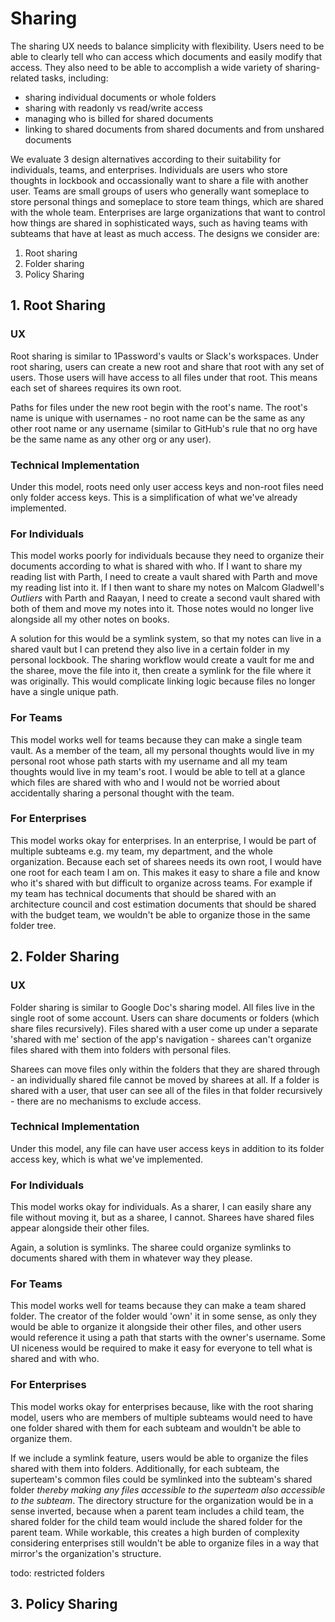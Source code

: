 # Sharing
The sharing UX needs to balance simplicity with flexibility. Users need to be able to clearly tell who can access which documents and easily modify that access. They also need to be able to accomplish a wide variety of sharing-related tasks, including:

* sharing individual documents or whole folders
* sharing with readonly vs read/write access
* managing who is billed for shared documents
* linking to shared documents from shared documents and from unshared documents

We evaluate 3 design alternatives according to their suitability for individuals, teams, and enterprises. Individuals are users who store thoughts in lockbook and occassionally want to share a file with another user. Teams are small groups of users who generally want someplace to store personal things and someplace to store team things, which are shared with the whole team. Enterprises are large organizations that want to control how things are shared in sophisticated ways, such as having teams with subteams that have at least as much access. The designs we consider are:
1. Root sharing
2. Folder sharing
3. Policy Sharing

## 1. Root Sharing
### UX
Root sharing is similar to 1Password's vaults or Slack's workspaces. Under root sharing, users can create a new root and share that root with any set of users. Those users will have access to all files under that root. This means each set of sharees requires its own root.

Paths for files under the new root begin with the root's name. The root's name is unique with usernames - no root name can be the same as any other root name or any username (similar to GitHub's rule that no org have be the same name as any other org or any user).

### Technical Implementation
Under this model, roots need only user access keys and non-root files need only folder access keys. This is a simplification of what we've already implemented.

### For Individuals
This model works poorly for individuals because they need to organize their documents according to what is shared with who. If I want to share my reading list with Parth, I need to create a vault shared with Parth and move my reading list into it. If I then want to share my notes on Malcom Gladwell's _Outliers_ with Parth and Raayan, I need to create a second vault shared with both of them and move my notes into it. Those notes would no longer live alongside all my other notes on books.

A solution for this would be a symlink system, so that my notes can live in a shared vault but I can pretend they also live in a certain folder in my personal lockbook. The sharing workflow would create a vault for me and the sharee, move the file into it, then create a symlink for the file where it was originally. This would complicate linking logic because files no longer have a single unique path.

### For Teams
This model works well for teams because they can make a single team vault. As a member of the team, all my personal thoughts would live in my personal root whose path starts with my username and all my team thoughts would live in my team's root. I would be able to tell at a glance which files are shared with who and I would not be worried about accidentally sharing a personal thought with the team.

### For Enterprises
This model works okay for enterprises. In an enterprise, I would be part of multiple subteams e.g. my team, my department, and the whole organization. Because each set of sharees needs its own root, I would have one root for each team I am on. This makes it easy to share a file and know who it's shared with but difficult to organize across teams. For example if my team has technical documents that should be shared with an architecture council and cost estimation documents that should be shared with the budget team, we wouldn't be able to organize those in the same folder tree.

## 2. Folder Sharing
### UX
Folder sharing is similar to Google Doc's sharing model. All files live in the single root of some account. Users can share documents or folders (which share files recursively). Files shared with a user come up under a separate 'shared with me' section of the app's navigation - sharees can't organize files shared with them into folders with personal files.

Sharees can move files only within the folders that they are shared through - an individually shared file cannot be moved by sharees at all. If a folder is shared with a user, that user can see all of the files in that folder recursively - there are no mechanisms to exclude access.

### Technical Implementation
Under this model, any file can have user access keys in addition to its folder access key, which is what we've implemented.

### For Individuals
This model works okay for individuals. As a sharer, I can easily share any file without moving it, but as a sharee, I cannot. Sharees have shared files appear alongside their other files.

Again, a solution is symlinks. The sharee could organize symlinks to documents shared with them in whatever way they please.

### For Teams
This model works well for teams because they can make a team shared folder. The creator of the folder would 'own' it in some sense, as only they would be able to organize it alongside their other files, and other users would reference it using a path that starts with the owner's username. Some UI niceness would be required to make it easy for everyone to tell what is shared and with who.

### For Enterprises
This model works okay for enterprises because, like with the root sharing model, users who are members of multiple subteams would need to have one folder shared with them for each subteam and wouldn't be able to organize them.

If we include a symlink feature, users would be able to organize the files shared with them into folders. Additionally, for each subteam, the superteam's common files could be symlinked into the subteam's shared folder _thereby making any files accessible to the superteam also accessible to the subteam_. The directory structure for the organization would be in a sense inverted, because when a parent team includes a child team, the shared folder for the child team would include the shared folder for the parent team. While workable, this creates a high burden of complexity considering enterprises still wouldn't be able to organize files in a way that mirror's the organization's structure.

todo: restricted folders

## 3. Policy Sharing

